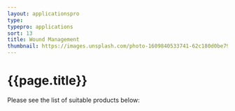 ```yaml
---
layout: applicationspro
type: 
typepro: applications
sort: 13
title: Wound Management
thumbnail: https://images.unsplash.com/photo-1609840533741-62c180d0be79?ixlib=rb-4.0.3&ixid=MnwxMjA3fDB8MHxwaG90by1wYWdlfHx8fGVufDB8fHx8&auto=format&fit=crop&w=2070&q=80
---
```

# {{page.title}}

Please see the list of suitable products below: